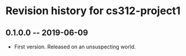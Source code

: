 # Revision history for cs312-project1

## 0.1.0.0 -- 2019-06-09

* First version. Released on an unsuspecting world.
